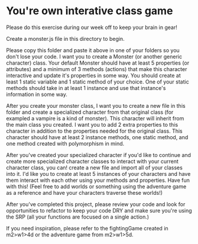 # You're own interative class game

Please do this exercise during our week off to keep your brain in gear!

Create a monster.js file in this directory to begin.

Please copy this folder and paste it above in one of your folders so you don't lose your code. I want you to create a Monster (or another generic character) class. Your default Monster should have at least 5 properties (or attributes) and a minimum of 3 methods (actions) that make this character interactive and update it's properties in some way. You should create at least 1 static variable and 1 static method of your choice. One of your static methods should take in at least 1 instance and use that instance's information in some way.

After you create your monster class, I want you to create a new file in this folder and create a specialized character from that original class (for exampled a vampire is a kind of monster). This character will inherit from the main class you created. I want you to add 2 extra properties to this character in addition to the properties needed for the original class. This character should have at least 2 instance methods, one static method, and one method created with polymorphism in mind.

After you've created your specialized character if you'd like to continue and create more specialized character classes to interact with your current character class, you can! create a new file and import all of your classes into it. I'd like you to create at least 5 instances of your characters and have them interact with each other using your methods and properties. Have fun with this! (Feel free to add worlds or something using the adventure game as a reference and have your characters traverse these worlds!)

After you've completed this project, please review your code and look for opportunities to refactor to keep your code DRY and make sure you're using the SRP (all your functions are focused on a single action.)

If you need inspiration, please refer to the fightingGame created in m2>w1>4d or the adventure game from m2>w1>5d.
